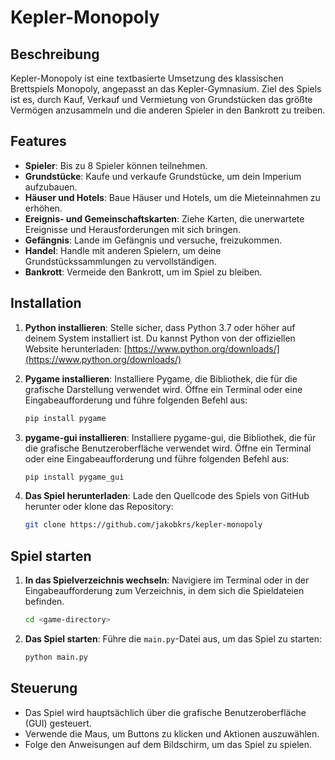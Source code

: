 # Kepler-Monopoly

## Beschreibung

Kepler-Monopoly ist eine textbasierte Umsetzung des klassischen Brettspiels Monopoly, angepasst an das Kepler-Gymnasium. Ziel des Spiels ist es, durch Kauf, Verkauf und Vermietung von Grundstücken das größte Vermögen anzusammeln und die anderen Spieler in den Bankrott zu treiben.

## Features

*   **Spieler**: Bis zu 8 Spieler können teilnehmen.
*   **Grundstücke**: Kaufe und verkaufe Grundstücke, um dein Imperium aufzubauen.
*   **Häuser und Hotels**: Baue Häuser und Hotels, um die Mieteinnahmen zu erhöhen.
*   **Ereignis- und Gemeinschaftskarten**: Ziehe Karten, die unerwartete Ereignisse und Herausforderungen mit sich bringen.
*   **Gefängnis**: Lande im Gefängnis und versuche, freizukommen.
*   **Handel**: Handle mit anderen Spielern, um deine Grundstückssammlungen zu vervollständigen.
*   **Bankrott**: Vermeide den Bankrott, um im Spiel zu bleiben.

## Installation

1.  **Python installieren**: Stelle sicher, dass Python 3.7 oder höher auf deinem System installiert ist. Du kannst Python von der offiziellen Website herunterladen: [https://www.python.org/downloads/](https://www.python.org/downloads/)
2.  **Pygame installieren**: Installiere Pygame, die Bibliothek, die für die grafische Darstellung verwendet wird. Öffne ein Terminal oder eine Eingabeaufforderung und führe folgenden Befehl aus:

    ```bash
    pip install pygame
    ```
3.  **pygame-gui installieren**: Installiere pygame-gui, die Bibliothek, die für die grafische Benutzeroberfläche verwendet wird. Öffne ein Terminal oder eine Eingabeaufforderung und führe folgenden Befehl aus:

    ```bash
    pip install pygame_gui
    ```
4.  **Das Spiel herunterladen**: Lade den Quellcode des Spiels von GitHub herunter oder klone das Repository:

    ```bash
    git clone https://github.com/jakobkrs/kepler-monopoly
    ```

## Spiel starten

1.  **In das Spielverzeichnis wechseln**: Navigiere im Terminal oder in der Eingabeaufforderung zum Verzeichnis, in dem sich die Spieldateien befinden.

    ```bash
    cd <game-directory>
    ```
2.  **Das Spiel starten**: Führe die `main.py`-Datei aus, um das Spiel zu starten:

    ```bash
    python main.py
    ```

## Steuerung

*   Das Spiel wird hauptsächlich über die grafische Benutzeroberfläche (GUI) gesteuert.
*   Verwende die Maus, um Buttons zu klicken und Aktionen auszuwählen.
*   Folge den Anweisungen auf dem Bildschirm, um das Spiel zu spielen.

